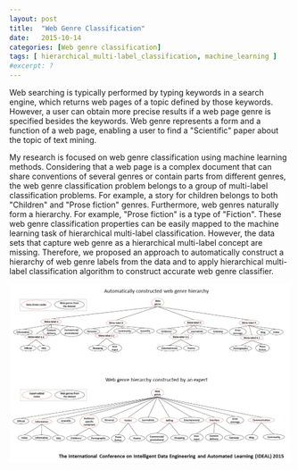 ```yaml
---
layout: post
title:  "Web Genre Classification"
date:   2015-10-14
categories: [Web genre classification]
tags: [ hierarchical_multi-label_classification, machine_learning ]
#excerpt: ?
---
```


Web searching is typically performed by typing keywords in a search engine, which returns web pages of a topic defined by those keywords. However, a user can obtain more precise results if a web page genre is specified besides the keywords. Web genre represents a form and a function of a web page, enabling a user to find a "Scientific" paper about the topic of text mining.

My research is focused on web genre classification using machine learning methods. Considering that a web page is a complex document that can share conventions of several genres or contain parts from different genres, the web genre classification problem belongs to a group of multi-label classification problems. For example, a story for children belongs to both "Children" and "Prose fiction" genres. Furthermore, web genres naturally form a hierarchy. For example, "Prose fiction" is a type of "Fiction". These web genre classification properties can be easily mapped to the machine learning task of hierarchical multi-label classification. However, the data sets that capture web genre as a hierarchical multi-label concept are missing. Therefore, we proposed an approach to automatically construct a hierarchy of web genre labels from the data and to apply hierarchical multi-label classification algorithm to construct accurate web genre classifier.

![Web genre hierarchies](/images/Web_genre_hierarchies.png)
